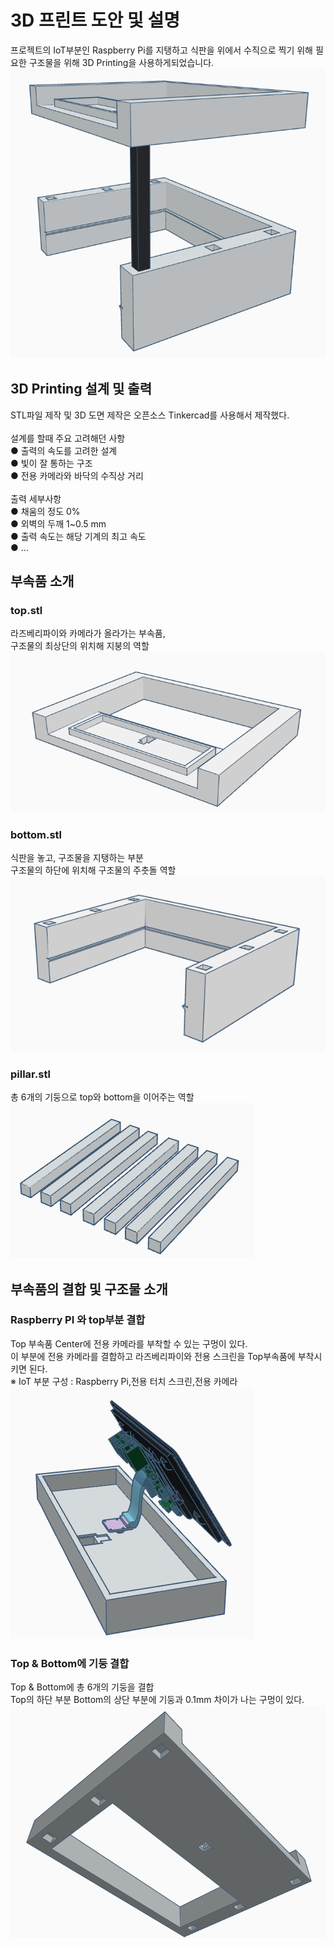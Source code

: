 <h1>3D 프린트 도안 및 설명</h1>
프로젝트의 IoT부분인 Raspberry Pi를 지탱하고 식판을 위에서 수직으로 찍기 위해 필요한 구조물을 위해 
3D Printing을 사용하게되었습니다.

<div align="center">
<img src="/3D_printing/asset/all.png">

</div>

<div align="left">
 
<h2>3D Printing 설계 및 출력</h2>
STL파일 제작 및 3D 도면 제작은 오픈소스 Tinkercad를 사용해서 제작했다. <br><br>
설계를 할때 주요 고려해던 사항 <br>
  ● 출력의 속도를 고려한 설계 <br>
  ● 빛이 잘 통하는 구조 <br>
  ● 전용 카메라와 바닥의 수직상 거리 <br><br>
출력 세부사항 <br>
  ● 채움의 정도 0% <br>
  ● 외벽의 두깨 1~0.5 mm <br>
  ● 출력 속도는 해당 기계의 최고 속도 <br>
  ● ... <br>

<h2>부속품 소개</h2>
<h3>top.stl</h3>
라즈베리파이와 카메라가 올라가는 부속품, <br>
구조물의 최상단의 위치해 지붕의 역할<br>
<img src="/3D_printing/asset/top.png">
<h3>bottom.stl</h3>
식판을 놓고, 구조물을 지탱하는 부분 <br>
구조물의 하단에 위치해 구조물의 주춧돌 역할 <br>
<img src="/3D_printing/asset/bottom.png">
<h3>pillar.stl</h3>
총 6개의 기둥으로 top와 bottom을 이어주는 역할
<br>
<img src="/3D_printing/asset/pill.png">
  
<h2>부속품의 결합 및 구조물 소개 </h2>
<h3>Raspberry PI 와 top부분 결합 </h3>
Top 부속품 Center에 전용 카메라를 부착할 수 있는 구멍이 있다. <br>
이 부분에 전용 카메라를 결합하고 라즈베리파이와 전용 스크린을 Top부속품에 부착시키면 된다.<br>
※ IoT 부분 구성 : Raspberry Pi,전용 터치 스크린,전용 카메라 <br>
<img src="/3D_printing/asset/rasp1.png">
  
<h3>Top & Bottom에 기둥 결합 </h3>
Top & Bottom에 총 6개의 기둥을 결합 <br>
Top의 하단 부분 Bottom의 상단 부분에 기둥과 0.1mm 차이가 나는 구멍이 있다.
<img src="/3D_printing/asset/top2.png">


</div>
